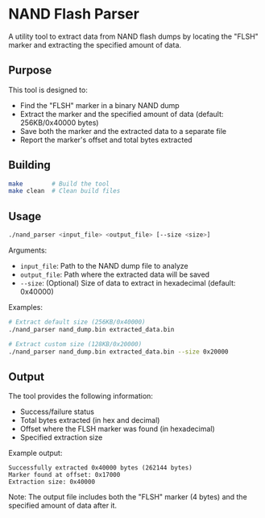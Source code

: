 # NAND Flash Parser

A utility tool to extract data from NAND flash dumps by locating the "FLSH" marker and extracting the specified amount of data.

## Purpose
This tool is designed to:
- Find the "FLSH" marker in a binary NAND dump
- Extract the marker and the specified amount of data (default: 256KB/0x40000 bytes)
- Save both the marker and the extracted data to a separate file
- Report the marker's offset and total bytes extracted

## Building
```bash
make        # Build the tool
make clean  # Clean build files
```

## Usage
```bash
./nand_parser <input_file> <output_file> [--size <size>]
```

Arguments:
- `input_file`: Path to the NAND dump file to analyze
- `output_file`: Path where the extracted data will be saved
- `--size`: (Optional) Size of data to extract in hexadecimal (default: 0x40000)

Examples:
```bash
# Extract default size (256KB/0x40000)
./nand_parser nand_dump.bin extracted_data.bin

# Extract custom size (128KB/0x20000)
./nand_parser nand_dump.bin extracted_data.bin --size 0x20000
```

## Output
The tool provides the following information:
- Success/failure status
- Total bytes extracted (in hex and decimal)
- Offset where the FLSH marker was found (in hexadecimal)
- Specified extraction size

Example output:
```
Successfully extracted 0x40000 bytes (262144 bytes)
Marker found at offset: 0x17000
Extraction size: 0x40000
```

Note: The output file includes both the "FLSH" marker (4 bytes) and the specified amount of data after it.
